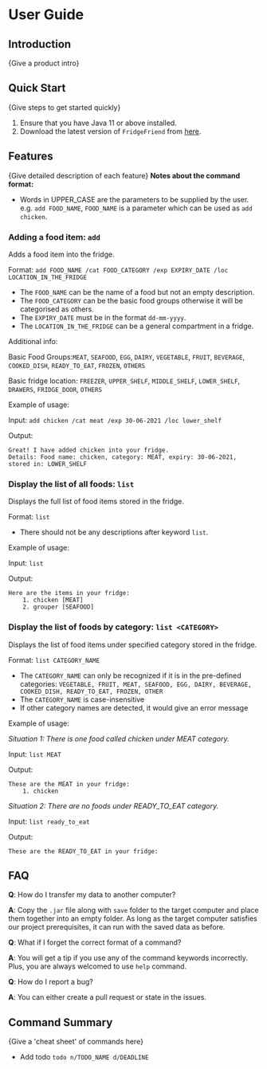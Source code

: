 # User Guide

## Introduction

{Give a product intro}

## Quick Start

{Give steps to get started quickly}

1. Ensure that you have Java 11 or above installed.
1. Download the latest version of `FridgeFriend` from [here](update_link_here_after_release).

## Features 


{Give detailed description of each feature}
**Notes about the command format:**

* Words in UPPER_CASE are the parameters to be supplied by the user.\
  e.g. `add FOOD_NAME`, `FOOD_NAME` is a parameter which can be used as `add chicken`.
  
### Adding a food item: `add`
Adds a food item into the fridge.

Format: `add FOOD_NAME /cat FOOD_CATEGORY /exp EXPIRY_DATE /loc LOCATION_IN_THE_FRIDGE`

* The `FOOD_NAME` can be the name of a food but not an empty description. 
* The `FOOD_CATEGORY` can be the basic food groups otherwise it will be categorised as others.
* The `EXPIRY_DATE` must be in the format `dd-mm-yyyy`.
* The `LOCATION_IN_THE_FRIDGE` can be a general compartment in a fridge.

Additional info:

Basic Food Groups:`MEAT`, `SEAFOOD`, `EGG`, `DAIRY`, `VEGETABLE`, `FRUIT`, 
  `BEVERAGE`, `COOKED_DISH`, `READY_TO_EAT`, `FROZEN`, `OTHERS`
 
Basic fridge location: `FREEZER`, `UPPER_SHELF`, `MIDDLE_SHELF`, `LOWER_SHELF`, 
  `DRAWERS`, `FRIDGE_DOOR`, `OTHERS`

Example of usage: 

Input: `add chicken /cat meat /exp 30-06-2021 /loc lower_shelf`

Output: 
```
Great! I have added chicken into your fridge.
Details: Food name: chicken, category: MEAT, expiry: 30-06-2021, stored in: LOWER_SHELF
```

### Display the list of all foods: `list`
Displays the full list of food items stored in the fridge.

Format: `list`

* There should not be any descriptions after keyword `list`.  

Example of usage: 

Input: `list`

Output: 
```
Here are the items in your fridge:
  	1. chicken [MEAT]
   	2. grouper [SEAFOOD]
```

### Display the list of foods by category: `list <CATEGORY>`
Displays the list of food items under specified category stored in the fridge.

Format: `list CATEGORY_NAME`

* The `CATEGORY_NAME` can only be recognized if it is in the pre-defined categories:
`VEGETABLE, FRUIT, MEAT, SEAFOOD, EGG, DAIRY, BEVERAGE, COOKED_DISH, READY_TO_EAT, FROZEN, OTHER`
* The `CATEGORY_NAME` is case-insensitive
* If other category names are detected, it would give an error message

Example of usage: 

*Situation 1: There is one food called chicken under MEAT category.*

Input: `list MEAT`

Output: 
```
These are the MEAT in your fridge:
	1. chicken
```
*Situation 2: There are no foods under READY_TO_EAT category.*

Input: `list ready_to_eat`

Output: 
```
These are the READY_TO_EAT in your fridge:
```

## FAQ

**Q**: How do I transfer my data to another computer? 

**A**: Copy the `.jar` file along with `save` folder to the target computer and place them together into an empty folder.
As long as the target computer satisfies our project prerequisites, it can run with the saved data as before.

**Q**: What if I forget the correct format of a command?

**A**: You will get a tip if you use any of the command keywords incorrectly. 
Plus, you are always welcomed to use `help` command.

**Q**: How do I report a bug?

**A**: You can either create a pull request or state in the issues.

## Command Summary

{Give a 'cheat sheet' of commands here}

* Add todo `todo n/TODO_NAME d/DEADLINE`
